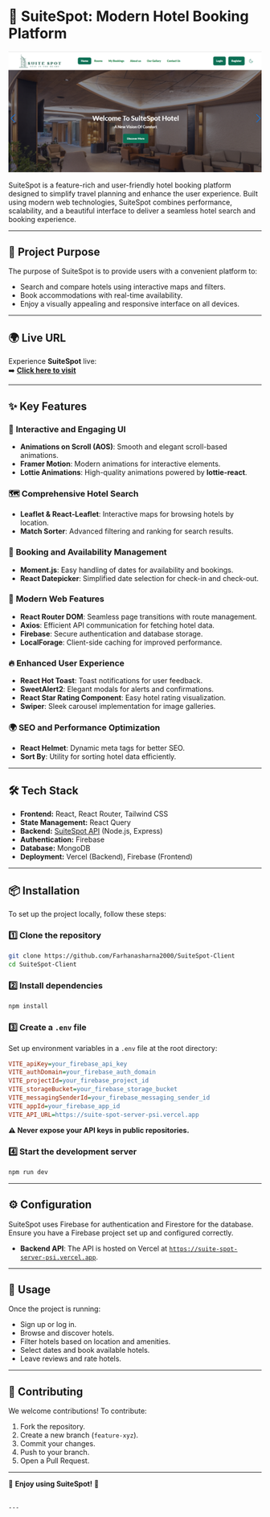 # 🏨 **SuiteSpot**: Modern Hotel Booking Platform  

![SuiteSpot Banner](/public/suitespot.png)  

SuiteSpot is a feature-rich and user-friendly hotel booking platform designed to simplify travel planning and enhance the user experience. Built using modern web technologies, SuiteSpot combines performance, scalability, and a beautiful interface to deliver a seamless hotel search and booking experience.

---

## 🎯 **Project Purpose**  

The purpose of SuiteSpot is to provide users with a convenient platform to:  
- Search and compare hotels using interactive maps and filters.  
- Book accommodations with real-time availability.  
- Enjoy a visually appealing and responsive interface on all devices.  

---

## 🌍 **Live URL**  

Experience **SuiteSpot** live:  
➡️ **[Click here to visit](https://suitespot-719f8.web.app)**  

---

## ✨ **Key Features**  

### 🎨 **Interactive and Engaging UI**  
- **Animations on Scroll (AOS)**: Smooth and elegant scroll-based animations.  
- **Framer Motion**: Modern animations for interactive elements.  
- **Lottie Animations**: High-quality animations powered by **lottie-react**.  

### 🗺 **Comprehensive Hotel Search**  
- **Leaflet & React-Leaflet**: Interactive maps for browsing hotels by location.  
- **Match Sorter**: Advanced filtering and ranking for search results.  

### 📅 **Booking and Availability Management**  
- **Moment.js**: Easy handling of dates for availability and bookings.  
- **React Datepicker**: Simplified date selection for check-in and check-out.  

### 🚀 **Modern Web Features**  
- **React Router DOM**: Seamless page transitions with route management.  
- **Axios**: Efficient API communication for fetching hotel data.  
- **Firebase**: Secure authentication and database storage.  
- **LocalForage**: Client-side caching for improved performance.  

### 🔥 **Enhanced User Experience**  
- **React Hot Toast**: Toast notifications for user feedback.  
- **SweetAlert2**: Elegant modals for alerts and confirmations.  
- **React Star Rating Component**: Easy hotel rating visualization.  
- **Swiper**: Sleek carousel implementation for image galleries.  

### 🌍 **SEO and Performance Optimization**  
- **React Helmet**: Dynamic meta tags for better SEO.  
- **Sort By**: Utility for sorting hotel data efficiently.  

---

## 🛠 **Tech Stack**  

- **Frontend:** React, React Router, Tailwind CSS 
- **State Management:** React Query  
- **Backend:** [SuiteSpot API](https://suite-spot-server-psi.vercel.app) (Node.js, Express)  
- **Authentication:** Firebase  
- **Database:** MongoDB 
- **Deployment:** Vercel (Backend), Firebase (Frontend)  

---

## 📦 **Installation**  

To set up the project locally, follow these steps:

### 1️⃣ Clone the repository  
```sh
git clone https://github.com/Farhanasharna2000/SuiteSpot-Client
cd SuiteSpot-Client  
```

### 2️⃣ Install dependencies  
```sh
npm install  
```

### 3️⃣ Create a `.env` file  
Set up environment variables in a `.env` file at the root directory:  

```ini
VITE_apiKey=your_firebase_api_key  
VITE_authDomain=your_firebase_auth_domain  
VITE_projectId=your_firebase_project_id  
VITE_storageBucket=your_firebase_storage_bucket  
VITE_messagingSenderId=your_firebase_messaging_sender_id  
VITE_appId=your_firebase_app_id  
VITE_API_URL=https://suite-spot-server-psi.vercel.app  
```

**⚠️ Never expose your API keys in public repositories.**  

### 4️⃣ Start the development server  
```sh
npm run dev  
```

---

## ⚙️ **Configuration**  

SuiteSpot uses Firebase for authentication and Firestore for the database. Ensure you have a Firebase project set up and configured correctly.

- **Backend API**: The API is hosted on Vercel at [`https://suite-spot-server-psi.vercel.app`](https://suite-spot-server-psi.vercel.app).  

---

## 🚀 **Usage**  

Once the project is running:  
- Sign up or log in.  
- Browse and discover hotels.  
- Filter hotels based on location and amenities.  
- Select dates and book available hotels.  
- Leave reviews and rate hotels.  

---

## 🤝 **Contributing**  

We welcome contributions! To contribute:  
1. Fork the repository.  
2. Create a new branch (`feature-xyz`).  
3. Commit your changes.  
4. Push to your branch.  
5. Open a Pull Request.  

---

🎉 **Enjoy using SuiteSpot!** 🚀  
```

---


